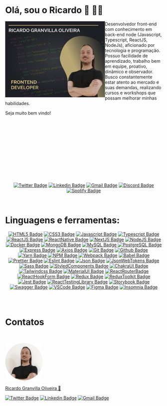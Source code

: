 # Olá, sou o Ricardo 👋 🧑‍💻

<img
  align="left"
  width="320"
  height="244"
  src="https://raw.githubusercontent.com/rgranvilla/rgranvilla/master/header-small-image-rgranvilla.png"
  alt=""
/>

<div align="right">

  <div align="left">
      
  Desenvolvedor front-end com conhecimento em back-end node (Javascript,
  Typescript, ReactJS, NodeJs), aficionado por tecnologia e programação. Possuo
  facilidade de aprendizado, trabalho bem em equipe, proativo, dinâmico e
  observador. Busco constantemente estar atento ao mercado e suas demandas,
  realizando cursos e workshops que possam melhorar minhas habilidades.

Seja muito bem vindo!

  </div>

</div>

<br>
<br>
<br>
<br>
<br>
<br>
<br>
<br>
<br>
<br>
<br>

  <div align='center'>

[![Twitter Badge](https://img.shields.io/badge/-Ricardo-1ca0f1?style=flat-square&labelColor=1ca0f1&logo=twitter&logoColor=white&link=https://twitter.com/rgranvilla)](https://twitter.com/rgranvilla)
[![Linkedin Badge](https://img.shields.io/badge/-Ricardo-blue?style=flat-square&logo=Linkedin&logoColor=white&link=https://www.linkedin.com/in/rgranvilla/)](https://www.linkedin.com/in/rgranvilla/)
[![Gmail Badge](https://img.shields.io/badge/-rgranvilla@gmail.com-c14438?style=flat-square&logo=Gmail&logoColor=white&link=mailto:rgranvilla@gmail.com)](mailto:rgranvilla@gmail.com)
[![Discord Badge](https://img.shields.io/badge/-Ricardo-5869E9?style=flat-square&logo=Discord&logoColor=white&link=http://discordapp.com/users/656568800912736257)](http://discordapp.com/users/656568800912736257)
[![Spotify Badge](https://img.shields.io/badge/-Ricardo-81b71a?style=flat-square&logo=Spotify&logoColor=white&link=https://open.spotify.com/user/12144101493?si=eb2a8bab7d7b421f)](https://open.spotify.com/user/12144101493?si=eb2a8bab7d7b421f)

  </div>

<br>

# Linguagens e ferramentas:

<div align='center'>

[![HTML5 Badge](https://img.shields.io/badge/-HTML%205-2C2E33?style=flat&logo=html5)]()
[![CSS3 Badge](https://img.shields.io/badge/-CSS%203-2C2E33?style=flat&logo=css3)]()
[![Javascript Badge](https://img.shields.io/badge/-Javascript-2C2E33?style=flat&logo=javascript)]()
[![Typescript Badge](https://img.shields.io/badge/-Typescript-2C2E33?style=flat&logo=typescript)]()
[![ReactJS Badge](https://img.shields.io/badge/-ReactJs-2C2E33?logo=react&style=flat)]()
[![ReactNative Badge](https://img.shields.io/badge/-React%20Native-2C2E33?style=flat&logo=react)]()
[![NextJS Badge](https://img.shields.io/badge/-Next%20JS-2C2E33?style=flat&logo=nextdotjs)]()
[![NodeJS Badge](https://img.shields.io/badge/-Node%20JS-2C2E33?style=flat&logo=nodedotjs)]()
[![Docker Badge](https://img.shields.io/badge/-Docker-2C2E33?style=flat&logo=docker)]()
[![MongoDB Badge](https://img.shields.io/badge/-MongoDB-2C2E33?style=flat&logo=mongodb)]()
[![MySQL Badge](https://img.shields.io/badge/-MySQL-2C2E33?style=flat&logo=mysql)]()
[![PostgreSQL Badge](https://img.shields.io/badge/-PostgreSQL-2C2E33?style=flat&logo=postgresql)]()
[![Express Badge](https://img.shields.io/badge/-Express-2C2E33?style=flat&logo=express)]()
[![Axios Badge](https://img.shields.io/badge/-Axios-2C2E33?style=flat&logo=axios)]()
[![Git Badge](https://img.shields.io/badge/-Git-2C2E33?style=flat&logo=git)]()
[![Github Badge](https://img.shields.io/badge/-Github-2C2E33?style=flat&logo=github)]()
[![Yarn Badge](https://img.shields.io/badge/-Yarn-2C2E33?style=flat&logo=yarn)]()
[![NPM Badge](https://img.shields.io/badge/-NPM-2C2E33?style=flat&logo=npm)]()
[![Webpack Badge](https://img.shields.io/badge/-Webpack-2C2E33?style=flat&logo=webpack)]()
[![Babel Badge](https://img.shields.io/badge/-Babel-2C2E33?style=flat&logo=babel)]()
[![Prettier Badge](https://img.shields.io/badge/-Prettier-2C2E33?style=flat&logo=prettier)]()
[![Eslint Badge](https://img.shields.io/badge/-Eslint-2C2E33?style=flat&logo=eslint)]()
[![Json Badge](https://img.shields.io/badge/-Json-2C2E33?style=flat&logo=json)]()
[![JsonWebTokens Badge](https://img.shields.io/badge/-Json%20Web%20Tokens-2C2E33?style=flat&logo=jsonwebtokens)]()
[![Sass Badge](https://img.shields.io/badge/-Sass-2C2E33?style=flat&logo=sass)]()
[![StyledComponents Badge](https://img.shields.io/badge/-Styled%20Components-2C2E33?style=flat&logo=styled-components)]()
[![ChakraUI Badge](https://img.shields.io/badge/-Chakra%20UI-2C2E33?style=flat&logo=chakra-ui)]()
[![Tailwindcss Badge](https://img.shields.io/badge/-Tailwindcss-2C2E33?style=flat&logo=tailwindcss)]()
[![MaterialUI Badge](https://img.shields.io/badge/-Material%20UI-2C2E33?style=flat&logo=mui)]()
[![ReactRouterBadge](https://img.shields.io/badge/-React%20Router-2C2E33?style=flat&logo=react-router)]()
[![ReactHookForm Badge](https://img.shields.io/badge/-React%20Hook%20Form-2C2E33?style=flat&logo=react-hook-form)]()
[![Redux Badge](https://img.shields.io/badge/-Redux-2C2E33?style=flat&logo=redux)]()
[![ReduxToolkit Badge](https://img.shields.io/badge/-Redux%20Toolkit-2C2E33?style=flat&logo=redux)]()
[![Jest Badge](https://img.shields.io/badge/-Jest-2C2E33?style=flat&logo=jest)]()
[![ReactTestingLibrary Badge](https://img.shields.io/badge/-React%20Testing%20Library-2C2E33?style=flat&logo=testing-library)]()
[![Storybook Badge](https://img.shields.io/badge/-Storybook-2C2E33?style=flat&logo=storybook)]()
[![Swagger Badge](https://img.shields.io/badge/-Swagger-2C2E33?style=flat&logo=swagger)]()
[![VSCode Badge](https://img.shields.io/badge/-VS%20Code-2C2E33?style=flat&logo=visual-studio-code)]()
[![Figma Badge](https://img.shields.io/badge/-Figma-2C2E33?style=flat&logo=figma)]()
[![Insomnia Badge](https://img.shields.io/badge/-Insomnia-2C2E33?style=flat&logo=insomnia)]()

<br>
<br>

</div>

# Contatos

<p>&nbsp;</p>

<img
  src="https://raw.githubusercontent.com/rgranvilla/rgranvilla/master/author.png"
  alt=""
/>

<a href="https://github.com/rgranvilla">Ricardo Granvilla Oliveira 🚀</a>

[![Twitter Badge](https://img.shields.io/badge/-@rgranvilla-1ca0f1?style=flat-square&labelColor=1ca0f1&logo=twitter&logoColor=white&link=https://twitter.com/rgranvilla)](https://twitter.com/rgranvilla)
[![Linkedin Badge](https://img.shields.io/badge/-Ricardo-blue?style=flat-square&logo=Linkedin&logoColor=white&link=https://www.linkedin.com/in/rgranvilla/)](https://www.linkedin.com/in/rgranvilla/)
[![Gmail Badge](https://img.shields.io/badge/-rgranvilla@gmail.com-c14438?style=flat-square&logo=Gmail&logoColor=white&link=mailto:rgranvilla@gmail.com)](mailto:rgranvilla@gmail.com)

<p>&nbsp;</p>
